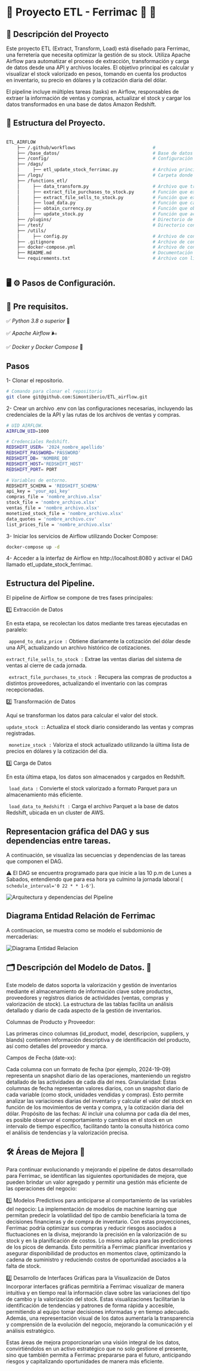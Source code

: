 # :rocket: Proyecto ETL - Ferrimac :hammer: :wrench:

## :memo: Descripción del Proyecto

Este proyecto ETL (Extract, Transform, Load) está diseñado para Ferrimac, una ferretería que necesita optimizar la gestión de su stock. Utiliza Apache Airflow para automatizar el proceso de extracción, transformación y carga de datos desde una API y archivos locales. El objetivo principal es calcular y visualizar el stock valorizado en pesos, tomando en cuenta los productos en inventario, su precio en dólares y la cotización diaria del dólar.

El pipeline incluye múltiples tareas (tasks) en Airflow, responsables de extraer la información de ventas y compras, actualizar el stock y cargar los datos transformados en una base de datos Amazon Redshift.


## :file_folder: Estructura del Proyecto.


```bash

ETL_AIRFLOW
    ├── /.github/workflows                             #
    ├── /base_datos/                                   # Base de datos donde se almacenan archivos del negocio.
    ├── /config/                                       # Configuración de Airflow.
    ├── /dags/
    │     ├── etl_update_stock_ferrimac.py             # Archivo principal del DAG de Airflow.
    ├── /logs/                                         # Carpeta donde persisten los logs de Airflow.
    ├── /functions_etl/
    │     ├── data_transform.py                        # Archivo que transforma los datos y valoriza el stock.
    │     ├── extract_file_purchases_to_stock.py       # Función que extrae datos del sistema de compras.
    │     ├── extract_file_sells_to_stock.py           # Función que extrae datos del sistema de ventas.
    │     ├── load_data.py                             # Función que carga los datos en Redshift.
    │     ├── obtain_currency.py                       # Función que obtiene la cotización del dólar.
    │     ├── update_stock.py                          # Función que actualiza el stock en unidades.
    ├── /plugins/                                      # Directorio de configuración de Airflow.
    ├── /test/                                         # Directorio con pruebas unitarias.
    ├── /utils/
    │     ├── config.py                                # Archivo de configuración de variables de entorno.
    ├── .gitignore                                     # Archivo de configuración de Git.
    ├── docker-compose.yml                             # Archivo de configuración de Docker Compose.
    ├── README.md                                      # Documentación del proyecto.
    └── requirements.txt                               # Archivo con librerías utilizadas en el proyecto.                                   
    
```



## :desktop_computer: :gear: Pasos de Configuración.

## :memo: Pre requisitos.

:white_check_mark: *Python 3.8 o superior* 🐍


:white_check_mark: *Apache Airflow* 🌬️


:white_check_mark: *Docker y Docker Compose* 🐳

## Pasos

1- Clonar el repositorio.

```bash
# Comando para clonar el repositorio
git clone git@github.com:Simontiberio/ETL_airflow.git

```

2- Crear un archivo .env con las configuraciones necesarias, incluyendo las credenciales de la API y las rutas de los archivos de ventas y compras.


```bash
# UID AIRFLOW.
AIRFLOW_UID=1000

# Credenciales Redshift.
REDSHIFT_USER= '2024_nombre_apellido'
REDSHIFT_PASSWORD='PASSWORD'
REDSHIFT_DB= 'NOMBRE_DB'
REDSHIFT_HOST='REDSHIFT_HOST'
REDSHIFT_PORT= PORT

# Variables de entorno.
REDSHIFT_SCHEMA = 'REDSHIFT_SCHEMA'
api_key = 'your_api_key'
compras_file = 'nombre_archivo.xlsx'
stock_file = 'nombre_archivo.xlsx'
ventas_file = 'nombre_archivo.xlsx'
monetized_stock_file = 'nombre_archivo.xlsx'
data_quotes = 'nombre_archivo.csv'
list_prices_file = 'nombre_archivo.xlsx'

```
3- Iniciar los servicios de Airflow utilizando Docker Compose:

```bash
docker-compose up -d
```

4- Acceder a la interfaz de Airflow en http://localhost:8080 y activar el DAG llamado etl_update_stock_ferrimac.


## Estructura del Pipeline.

El pipeline de Airflow se compone de tres fases principales:

:one: Extracción de Datos

En esta etapa, se recolectan los datos mediante tres tareas ejecutadas en paralelo:

``` append_to_data_price :``` Obtiene diariamente la cotización del dólar desde una API, actualizando un archivo histórico de cotizaciones.

``` extract_file_sells_to_stock : ``` Extrae las ventas diarias del sistema de ventas al cierre de cada jornada.

``` extract_file_purchases_to_stock :``` Recupera las compras de productos a distintos proveedores, actualizando el inventario con las compras recepcionadas.

:two: Transformación de Datos

Aquí se transforman los datos para calcular el valor del stock.

``` update_stock : ```: Actualiza el stock diario considerando las ventas y compras registradas.

``` monetize_stock :``` Valoriza el stock actualizado utilizando la última lista de precios en dólares y la cotización del día.

:three: Carga de Datos

En esta última etapa, los datos son almacenados y cargados en Redshift.

``` load_data :``` Convierte el stock valorizado a formato Parquet para un almacenamiento más eficiente.

``` load_data_to_Redshift :``` Carga el archivo Parquet a la base de datos Redshift, ubicada en un cluster de AWS.


## Representacion gráfica del DAG y sus dependencias entre tareas.

A continuación, se visualiza las secuencias y dependencias de las tareas que componen el DAG. 

:warning: El DAG se encuentra programado para que inicie a las 10 p.m de Lunes a Sabados, entendiendo que para esa hora ya culmino la jornada laboral (``` schedule_interval='0 22 * * 1-6'```).



![Arquitectura y dependencias del Pipeline](./image.png)



## Diagrama Entidad Relación de Ferrimac

A continuacion, se muestra como se modelo el subdomionio de mercaderias: 



![Diagrama Entidad Relacion ](./DER-Ferrimac.png)


## 🗂️ Descripción del Modelo de Datos. 📝 

Este modelo de datos soporta la valorización y gestión de inventarios mediante el almacenamiento de información clave sobre productos, proveedores y registros diarios de actividades (ventas, compras y valorización de stock). La estructura de las tablas facilita un análisis detallado y diario de cada aspecto de la gestión de inventarios.

Columnas de Producto y Proveedor:

Las primeras cinco columnas (id_product, model, descripcion, suppliers, y blands) contienen información descriptiva y de identificación del producto, así como detalles del proveedor y marca.

Campos de Fecha (date-xx):

Cada columna con un formato de fecha (por ejemplo, 2024-19-09) representa un snapshot diario de las operaciones, manteniendo un registro detallado de las actividades de cada día del mes.
Granularidad: Estas columnas de fecha representan valores diarios, con un snapshot diario de cada variable (como stock, unidades vendidas y compras). Esto permite analizar las variaciones diarias del inventario y calcular el valor del stock en función de los movimientos de venta y compra, y la cotización diaria del dólar.
Propósito de las fechas: Al incluir una columna por cada día del mes, es posible observar el comportamiento y cambios en el stock en un intervalo de tiempo específico, facilitando tanto la consulta histórica como el análisis de tendencias y la valorización precisa.


## 🛠️ Áreas de Mejora  🔧 

Para continuar evolucionando y mejorando el pipeline de datos desarrollado para Ferrimac, se identifican las siguientes oportunidades de mejora, que pueden brindar un valor agregado y permitir una gestión más eficiente de las operaciones del negocio:

:one: Modelos Predictivos para anticiparse al comportamiento de las variables del negocio: 
La implementación de modelos de machine learning que permitan predecir la volatilidad del tipo de cambio beneficiaría la toma de decisiones financieras y de compra de inventario. Con estas proyecciones, Ferrimac podría optimizar sus compras y reducir riesgos asociados a fluctuaciones en la divisa, mejorando la precisión en la valorización de su stock y en la planificación de costos.  Lo mismo aplica para las predicciones de los picos de demanda. Esto permitiría a Ferrimac planificar inventarios y asegurar disponibilidad de productos en momentos clave, optimizando la cadena de suministro y reduciendo costos de oportunidad asociados a la falta de stock.


:two: Desarrollo de Interfaces Gráficas para la Visualización de Datos
Incorporar interfaces gráficas permitiría a Ferrimac visualizar de manera intuitiva y en tiempo real la información clave sobre las variaciones del tipo de cambio y la valorización del stock. Estas visualizaciones facilitarían la identificación de tendencias y patrones de forma rápida y accesible, permitiendo al equipo tomar decisiones informadas y en tiempo adecuado. Además, una representación visual de los datos aumentaría la transparencia y comprensión de la evolución del negocio, mejorando la comunicación y el análisis estratégico.

Estas áreas de mejora proporcionarían una visión integral de los datos, convirtiéndolos en un activo estratégico que no solo gestione el presente, sino que también permita a Ferrimac prepararse para el futuro, anticipando riesgos y capitalizando oportunidades de manera más eficiente.